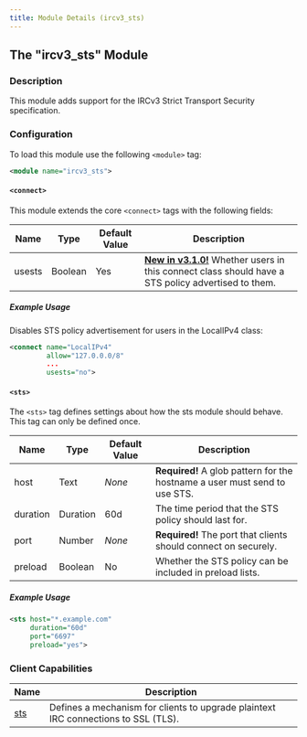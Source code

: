 ```yaml
---
title: Module Details (ircv3_sts)
---
```


## The "ircv3_sts" Module

### Description

This module adds support for the IRCv3 Strict Transport Security specification.

### Configuration

To load this module use the following `<module>` tag:

```xml
<module name="ircv3_sts">
```

#### `<connect>`

This module extends the core `<connect>` tags with the following fields:

Name   | Type    | Default Value | Description
------ | ------- | ------------- | -----------
usests | Boolean | Yes           | [**New in v3.1.0!**](/3/change-log/#inspircd-310) Whether users in this connect class should have a STS policy advertised to them.

##### Example Usage

Disables STS policy advertisement for users in the LocalIPv4 class:

```xml
<connect name="LocalIPv4"
         allow="127.0.0.0/8"
         ...
         usests="no">
```

#### `<sts>`

The `<sts>` tag defines settings about how the sts module should behave. This tag can only be defined once.

Name     | Type     | Default Value  | Description
-------- | -------- | -------------- | -----------
host     | Text     | *None*         | **Required!** A glob pattern for the hostname a user must send to use STS.
duration | Duration | 60d            | The time period that the STS policy should last for.
port     | Number   | *None*         | **Required!** The port that clients should connect on securely.
preload  | Boolean  | No             | Whether the STS policy can be included in preload lists.

##### Example Usage

```xml
<sts host="*.example.com"
     duration="60d"
     port="6697"
     preload="yes">
```

### Client Capabilities

Name                                               | Description
-------------------------------------------------- | -----------
[sts](https://ircv3.net/specs/extensions/sts.html) | Defines a mechanism for clients to upgrade plaintext IRC connections to SSL (TLS).
